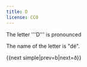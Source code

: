 ```yaml
---
title: D
license: CC0
---
```


The letter '''D''' is pronounced <Audio src="Jap5.mp3" inline/>. It is similar to the ''d'' in English, except that you don't use your voice. It's the same sound as in the English word ''s'''t'''and''.
*dagur, staddur, deyja, dansa, eldur, önd

The name of the letter is "dé".

{{next simple|prev=b|next=ð}}